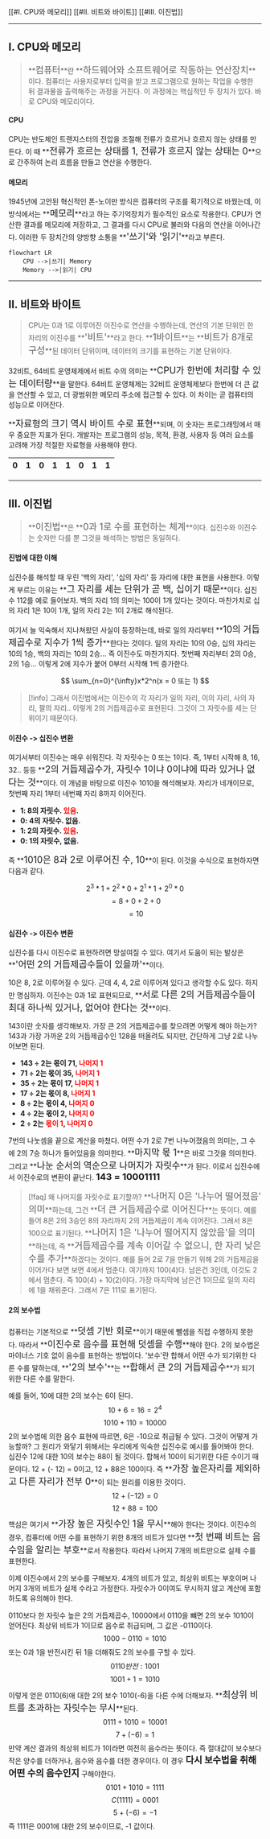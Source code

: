 [[#I. CPU와 메모리]]
[[#II. 비트와 바이트]]
[[#III. 이진법]]

---
## I. CPU와 메모리
>**<span style="font-size:18px">컴퓨터</span>**란 **<span style="font-size:18px">하드웨어와 소프트웨어로 작동하는 연산장치</span>**이다. 
>컴퓨터는 사용자로부터 입력을 받고 프로그램으로 원하는 작업을 수행한 뒤 결과물을 출력해주는 과정을 거친다. 이 과정에는 핵심적인 두 장치가 있다. 바로 CPU와 메모리이다.

#### CPU
CPU는 반도체인 트랜지스터의 전압을 조절해 전류가 흐르거나 흐르지 않는 상태를 만든다. 이 때 **<span style="font-size:18px">전류가 흐르는 상태를 1, 전류가 흐르지 않는 상태는 0</span>**으로 간주하여 논리 흐름을 만들고 연산을 수행한다.

#### 메모리
1945년에 고안된 혁신적인 폰-노이만 방식은 컴퓨터의 구조를 획기적으로 바꿨는데, 이 방식에서는 **<span style="font-size:18px">메모리</span>**라고 하는 주기억장치가 필수적인 요소로 작용한다.
CPU가 연산한 결과를 메모리에 저장하고, 그 결과를 다시 CPU로 불러와 다음의 연산을 이어나간다. 이러한 두 장치간의 양방향 소통을 **<span style="font-size:18px">'쓰기'와 '읽기'</span>**라고 부른다.

```mermaid
flowchart LR
	CPU -->|쓰기| Memory
	Memory -->|읽기| CPU
```
---
## II. 비트와 바이트
>CPU는 0과 1로 이루어진 이진수로 연산을 수행하는데, 연산의 기본 단위인 한 자리의 이진수를 **<span style="font-size:18px">'비트'</span>**라고 한다. **<span style="font-size:18px">1바이트</span>**는 **<span style="font-size:18px">비트가 8개로 구성</span>**된 데이터 단위이며, 데이터의 크기를 표현하는 기본 단위이다.

32비트, 64비트 운영체제에서 비트 수의 의미는 **<span style="font-size:18px">CPU가 한번에 처리할 수 있는 데이터량</span>**을 말한다. 64비트 운영체제는 32비트 운영체제보다 한번에 더 큰 값을 연산할 수 있고, 더 광범위한 메모리 주소에 접근할 수 있다. 이 차이는 곧 컴퓨터의 성능으로 이어잔다.

**<span style="font-size:18px">자료형의 크기 역시 바이트 수로 표현</span>**되며, 이 숫자는 프로그래밍에서 매우 중요한 지표가 된다. 개발자는 프로그램의 성능, 목적, 환경, 사용자 등 여러 요소를 고려해 가장 적절한 자료형을 사용해야 한다.

|0|1|0|1|1|0|1|1|
|-|-|-|-|-|-|-|-|



---
## III. 이진법
>**<span style="font-size:18px">이진법</span>**은 **<span style="font-size:18px">0과 1로 수를 표현하는 체계</span>**이다. 십진수와 이진수는 숫자만 다를 뿐 그것을 해석하는 방법은 동일하다.

#### 진법에 대한 이해
십진수를 해석할 때 우린 '백의 자리', '십의 자리' 등 자리에 대한 표현을 사용한다. 이렇게 부르는 이유는 **<span style="font-size:18px">그 자리를 세는 단위가 곧 백, 십이기 때문</span>**이다.
십진수 112를 예로 들어보자. 백의 자리 1의 의미는 100이 1개 있다는 것이다. 마찬가치로 십의 자리 1은 10이 1개, 일의 자리 2는 1이 2개로 해석된다.

여기서 늘 익숙해서 지나쳐왔던 사실이 등장하는데, 바로 일의 자리부터 **<span style="font-size:18px">10의 거듭제곱수로 지수가 1씩 증가</span>**한다는 것이다. 일의 자리는 10의 0승, 십의 자리는 10의 1승, 백의 자리는 10의 2승...
즉 이진수도 마찬가지다. 첫번째 자리부터 2의 0승, 2의 1승... 이렇게 2에 지수가 붙어 0부터 시작해 1씩 증가한다. 

$$
\sum_{n=0}^{\infty}x*2^n(x = 0 또는 1)
$$
>[!info] 그래서 이진법에서는 이진수의 각 자리가 일의 자리, 이의 자리, 사의 자리, 팔의 자리.. 이렇게 2의 거듭제곱수로 표현된다. 그것이 그 자릿수를 세는 단위이기 때문이다.


#### 이진수 -> 십진수 변환
여기서부터 이진수는 매우 쉬워진다. 각 자릿수는 0 또는 1이다. 즉, 1부터 시작해 8, 16, 32.. 등등 **<span style="font-size:18px">2의 거듭제곱수가, 자릿수 1이냐 0이냐에 따라 있거나 없다는 것</span>**이다.
이 개념을 바탕으로 이진수 1010을 해석해보자. 자리가 네개이므로, 첫번째 자리 1부터 네번쨰 자리 8까지 이어진다.
- **1: 8의 자릿수. <span style="color:red">있음</span>.**
- **0: 4의 자릿수. 없음.**
- **1: 2의 자릿수. <span style="color:red">있음</span>.**
- **0: 1의 자릿수, 없음.**

즉 **<span style="font-size:18px">1010은 8과 2로 이루어진 수, 10</span>**이 된다. 이것을 수식으로 표현하자면 다음과 같다.

$$
2^3*1+2^2*0+2^1*1+2^0*0
$$
$$
= 8 + 0 + 2 + 0
$$
$$
=10
$$

#### 십진수 -> 이진수 변환
십진수를 다시 이진수로 표현하려면 망설여질 수 있다. 여기서 도움이 되는 발상은 **<span style="font-size:18px">'어떤 2의 거듭제곱수들이 있을까'</span>**이다.

10은 8, 2로 이루어질 수 있다. 근데 4, 4, 2로 이루어져 있다고 생각할 수도 있다. 하지만 명심하자. 이진수는 0과 1로 표현되므로, **<span style="font-size:18px">서로 다른 2의 거듭제곱수들이 최대 하나씩 있거나, 없어야 한다는 것</span>**이다.

143이란 숫자를 생각해보자. 가장 큰 2의 거듭제곱수를 찾으려면 어떻게 해야 하는가? 143과 가장 가까운 2의 거듭제곱수인 128을 떠올려도 되지만, 간단하게 그냥 2로 나누어보면 된다.

- **143 ÷ 2는 몫이 71, <span style="color:red">나머지 1</span>**
- **71 ÷ 2는 몫이 35, <span style="color:red">나머지 1</span>**
- **35 ÷ 2는 몫이 17, <span style="color:red">나머지 1</span>**
- **17 ÷ 2는 몫이 8, <span style="color:red">나머지 1</span>**
- **8 ÷ 2는 몫이 4, <span style="color:red">나머지 0</span>**
- **4 ÷ 2는 몫이 2, <span style="color:red">나머지 0</span>**
- **2 ÷ 2는 <span style="color:red">몫이 1</span>, <span style="color:red">나머지 0</span>**

7번의 나눗셈을 끝으로 계산을 마쳤다. 어떤 수가 2로 7번 나누어졌음의 의미는, 그 수에 2의 7승 하나가 들어있음을 의미한다. **<span style="font-size:18px">마지막 몫 1</span>**은 바로 그것을 의미한다. 그리고 **<span style="font-size:18px">나눈 순서의 역순으로 나머지가 자릿수</span>**가 된다. 이로서 십진수에서 이진수로의 변환이 끝난다. **<span style="font-size:18px">143 = 10001111 </span>**

>[!faq] 왜 나머지를 자릿수로 표기할까? 
**<span style="font-size:18px">나머지 0은 '나누어 떨어졌음' 의미</span>**하는데, 그건 **<span style="font-size:18px">더 큰 거듭제곱수로 이어진다</span>**는 뜻이다. 예를 들어 8은  2의 3승인 8의 자리까지 2의 거듭제곱이 계속 이어진다. 그래서 8은 100으로 표기된다. 
**<span style="font-size:18px">나머지 1은 '나누어 떨어지지 않았음'을 의미</span>**하는데,  즉 **<span style="font-size:18px">거듭제곱수를 계속 이어갈 수 없으니, 한 자리 낮은 수를 추가</span>**하겠다는 것이다. 예를 들어 2로 7을 만들기 위해 2의 거듭제곱을 이어가다 보면 보면 4에서 멈춘다. 여기까지 100(4)다. 남은건 3인데, 이것도 2에서 멈춘다. 즉 100(4) + 10(2)이다. 가장 마지막에 남은건 1이므로 일의 자리에 1을 채워준다. 그래서 7은 111로 표기된다.

#### 2의 보수법
컴퓨터는 기본적으로 **<span style="font-size:18px">덧셈 기반 회로</span>**이기 때문에 뺄셈을 직접 수행하지 못한다. 따라서 **<span style="font-size:18px">이진수로 음수를 표현해 덧셈을 수행</span>**해야 한다.
2의 보수법은 마이너스 기호 없이 음수를 표현하는 방법이다. '보수'란 합해서 어떤 수가 되기위한 다른 수를 말하는데, **<span style="font-size:18px">'2의 보수'</span>**는 **<span style="font-size:18px">합해서 큰 2의 거듭제곱수</span>**가 되기 위한 다른 수를 말한다.

예를 들어, 10에 대한 2의 보수는 6이 된다.
$$
10 + 6 = 16 = 2^4
$$
$$
1010 + 110=10000
$$
2의 보수법에 의한 음수 표현에 따르면, 6은 -10으로 취급될 수 있다. 그것이 어떻게 가능할까?
그 원리가 와닿기 위해서는 우리에게 익숙한 십진수로 예시를 들어봐야 한다.
십진수 12에 대한 10의 보수는 88이 될 것이다. 합해서 100이 되기위한 다른 수이기 때문이다.
12 + (- 12) = 0이고, 12 + 88은 100이다. 즉 **<span style="font-size:18px">가장 높은자리를 제외하고 다른 자리가 전부 0</span>**이 되는 원리를 이용한 것이다.
$$
12 + (-12) = 0
$$
$$
12 + 88 = 100
$$
핵심은 여기서 **<span style="font-size:18px">가장 높은 자릿수인 1을 무시</span>**해야 한다는 것이다. 이진수의 경우, 컴퓨터에 어떤 수를 표현하기 위한 8개의 비트가 있다면 **<span style="font-size:18px">첫 번쨰 비트는 음수임을 알리는 부호</span>**로서 작용한다. 따라서 나머지 7개의 비트만으로 실제 수를 표현한다.

이제 이진수에서 2의 보수를 구해보자. 4개의 비트가 있고, 최상위 비트는 부호이며 나머지 3개의 비트가 실제 수라고 가정한다. 자릿수가 0이여도 무시하지 않고 계산에 포함하도록 유의해야 한다.

0110보다 한 자릿수 높은 2의 거듭제곱수, 10000에서 0110을 뺴면 2의 보수 1010이 얻어진다. 최상위 비트가 1이므로 음수로 취급되며, 그 값은 -0110이다.
$$
1000 - 0110 = 1010
$$
또는 0과 1을 반전시킨 뒤 1을 더해줘도 2의 보수를 구할 수 있다.
$$
0110 반전:1001
$$
$$
1001+1=1010
$$
이렇게 얻은 0110(6)애 대한 2의 보수 1010(-6)을 다른 수에 더해보자. **<span style="font-size:18px">최상위 비트를 초과하는 자릿수는 무시</span>**된다.
$$
0111 +1010 =10001
$$
$$
7 + (-6)=1
$$
만약 계산 결과의 최상위 비트가 1이라면 여전히 음수라는 뜻이다. 즉 절대값이 보수보다 작은 양수를 더하거나, 음수와 음수를 더한 경우이다. 이 경우 **<span style="font-size:18px">다시 보수법을 취해 어떤 수의 음수인지</span>** 구해야한다.
$$
0101 +1010 =1111
$$
$$
C(1111)=0001
$$
$$
5+(-6)=-1
$$
즉 1111은 0001에 대한 2의 보수이므로, -1 값이다. 

